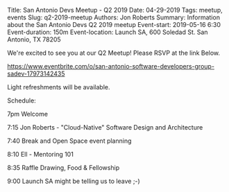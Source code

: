 Title: San Antonio Devs Meetup - Q2 2019
Date: 04-29-2019
Tags: meetup, events
Slug: q2-2019-meetup
Authors: Jon Roberts
Summary: Information about the San Antonio Devs Q2 2019 meetup
Event-start: 2019-05-16 6:30
Event-duration: 150m
Event-location: Launch SA, 600 Soledad St. San Antonio, TX 78205

We're excited to see you at our Q2 Meetup!  Please RSVP at the link Below.

<https://www.eventbrite.com/o/san-antonio-software-developers-group-sadev-17973142435>

Light refreshments will be available.


Schedule:

7pm        Welcome

7:15       Jon Roberts - "Cloud-Native" Software Design and Architecture

7:40       Break and Open Space event planning

8:10       Ell - Mentoring 101

8:35       Raffle Drawing, Food & Fellowship

9:00       Launch SA might be telling us to leave ;-)